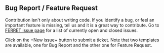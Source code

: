 ## Bug Report / Feature Request

Contribution isn't only about writing code. If you identify a bug, or feel an important feature
is missing, tell us and it is a great way to contribute. Go to [FERRET issue page](https://github.com/mangerij/ferret/issues) for a list of currently open and closed issues.

Click on the +New issue+ button to submit a ticket. Note that two templates are available, one for Bug Report and the other one for Feature Request.
